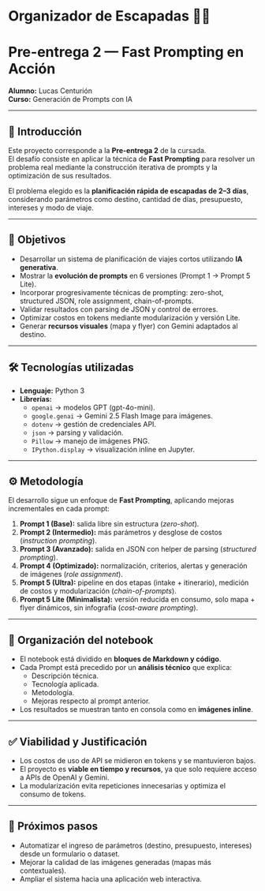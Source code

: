 # Organizador de Escapadas 🧳✨

# Pre-entrega 2 — Fast Prompting en Acción
**Alumno:** Lucas Centurión  
**Curso:** Generación de Prompts con IA  

---

## 📌 Introducción
Este proyecto corresponde a la **Pre-entrega 2** de la cursada.  
El desafío consiste en aplicar la técnica de **Fast Prompting** para resolver un problema real mediante la construcción iterativa de prompts y la optimización de sus resultados.  

El problema elegido es la **planificación rápida de escapadas de 2–3 días**, considerando parámetros como destino, cantidad de días, presupuesto, intereses y modo de viaje.  

---

## 🎯 Objetivos
- Desarrollar un sistema de planificación de viajes cortos utilizando **IA generativa**.  
- Mostrar la **evolución de prompts** en 6 versiones (Prompt 1 → Prompt 5 Lite).  
- Incorporar progresivamente técnicas de prompting: zero-shot, structured JSON, role assignment, chain-of-prompts.  
- Validar resultados con parsing de JSON y control de errores.  
- Optimizar costos en tokens mediante modularización y versión Lite.  
- Generar **recursos visuales** (mapa y flyer) con Gemini adaptados al destino.  

---

## 🛠️ Tecnologías utilizadas
- **Lenguaje:** Python 3  
- **Librerías:**  
  - `openai` → modelos GPT (gpt-4o-mini).  
  - `google.genai` → Gemini 2.5 Flash Image para imágenes.  
  - `dotenv` → gestión de credenciales API.  
  - `json` → parsing y validación.  
  - `Pillow` → manejo de imágenes PNG.  
  - `IPython.display` → visualización inline en Jupyter.  

---

## ⚙️ Metodología
El desarrollo sigue un enfoque de **Fast Prompting**, aplicando mejoras incrementales en cada prompt:  

1. **Prompt 1 (Base):** salida libre sin estructura (*zero-shot*).  
2. **Prompt 2 (Intermedio):** más parámetros y desglose de costos (*instruction prompting*).  
3. **Prompt 3 (Avanzado):** salida en JSON con helper de parsing (*structured prompting*).  
4. **Prompt 4 (Optimizado):** normalización, criterios, alertas y generación de imágenes (*role assignment*).  
5. **Prompt 5 (Ultra):** pipeline en dos etapas (intake + itinerario), medición de costos y modularización (*chain-of-prompts*).  
6. **Prompt 5 Lite (Minimalista):** versión reducida en consumo, solo mapa + flyer dinámicos, sin infografía (*cost-aware prompting*).  

---

## 📂 Organización del notebook
- El notebook está dividido en **bloques de Markdown y código**.  
- Cada Prompt está precedido por un **análisis técnico** que explica:  
  - Descripción técnica.  
  - Tecnología aplicada.  
  - Metodología.  
  - Mejoras respecto al prompt anterior.  
- Los resultados se muestran tanto en consola como en **imágenes inline**.  

---

## ✅ Viabilidad y Justificación
- Los costos de uso de API se midieron en tokens y se mantuvieron bajos.  
- El proyecto es **viable en tiempo y recursos**, ya que solo requiere acceso a APIs de OpenAI y Gemini.  
- La modularización evita repeticiones innecesarias y optimiza el consumo de tokens.  

---

## 🚀 Próximos pasos
- Automatizar el ingreso de parámetros (destino, presupuesto, intereses) desde un formulario o dataset.  
- Mejorar la calidad de las imágenes generadas (mapas más contextuales).  
- Ampliar el sistema hacia una aplicación web interactiva.  


